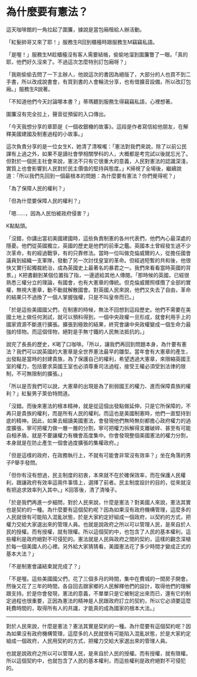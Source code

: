 # 為什麼要有憲法？

這天咖啡館的一角拉起了圍簾，據說是當包廂租給人辦活動。

「紅髮帥哥又來了耶！」服務生R回到櫃檯時跟服務生M竊竊私語。

「是喔！」服務生M趁櫃檯沒有客人需要結帳，偷偷地溜到圍簾瞥了一眼。「真的耶，他們好久沒來了。不過這次怎麼特別訂包廂呀？」

「我剛偷偷去問了一下主辦人，他說這次的書因為絕版了，大部分的人也買不到二手書，所以改成說書會，有買到書的人會輪流分享，也有借擴音設備，所以改訂包廂。」服務生R說著。

「不知道他們今天討論哪本書？」蒂瑪聽到服務生得竊竊私語，心裡想著。

圍簾沒有完全拉上，聲音從預留的入口傳出。

「今天我想分享的章節是《一個收銀機的故事》。這段是作者寫信給他朋友，在解釋美國建國及制憲過程的小故事。」

這次負責分享的是一位女生K，她清了清喉嚨：「憲法對我們來說，除了以前公民課有上過之外，如果不是讀社會學相關學科的人，大概都是考完試以後就忘光了。但對於一個民主社會來說，憲法不只有它很重大的意義，人民對憲法的認識深淺，實質上也會影響到人民對於民主價值的堅持與態度。」K掃視了全場後，繼續說道：「所以我們先回到一個最根本的問題：為什麼要有憲法？你們覺得呢？」

「為了保障人民的權利？」

「但為什麼要保障人民的權利？」

「嗯……，因為人民怕被政府侵害？」

K點點頭。

「沒錯，你講出當初美國建國時，這些負責制憲的各州代表們，他們內心最深處的隱憂。他們從英國獨立，英國的歷史是他們的前車之鑑。英國本土曾經發生過不少次革命，有的經過戰爭，有的只靠修法。當時一位叫做克倫威爾的人，從擔任國會議員到組織一支軍隊，發動了另一次討伐皇室的革命。但經過短暫的共和後，他很快又實行起獨裁統治，成為英國史上最著名的暴君之一。我們來看看當時英國的背景。」K把書翻到某個位置指了指，一邊遞給其他人傳閱。「那時候的英國，已經很熟悉三權分立的理論，有國會，也有大憲章的傳統。但克倫威爾照樣攬了全部的實權，無視大憲章，動不動就解散國會。對英國人民來說，他們又失去了自由，革命的結果只不過換了一個人掌握強權，只是不叫皇帝而已。」

「於是這些美國國父們，在制憲的時候，無法不回想到這段歷史。他們不需要在美國土地上做任何測試，就可以預料得到，一個中央政權一旦形成，就會利用手上的國家資源不斷進行擴張。擴張到極致的結果，終究會讓中央政權變成一個生命力最強的怪物。而這個怪物，絕對是手無寸鐵的人民無法抵抗的。」

說完了長長的歷史，K喝了口咖啡。「所以，讓我們再回到問題本身，為什要有憲法？我們可以說英國的大憲章是全世界憲法最早的雛型。當年會有大憲章的產生，出發點是當時的封建貴族，為了保護自己的權利，希望透過大憲章，來限縮英國王室的權力，包括要求英國王室也必須尊重司法過程，接受王權必須受到法律的限制，不可無限制的擴張。」

「所以是否我們可以說，大憲章的出現是為了削弱國王的權力、進而保障貴族的權利？」紅髮男子萊伯特問道。

「沒錯。而後來憲法的根本精神，就是從這個出發點做延伸，只是它所保障的，不再只是貴族的權利，而是所有人民的權利。而這也是美國制憲時，他們一直堅持到底的精神。因此，如果去細讀美國憲法，會發現他們無時無刻都擔心政府權力的過度擴張，寧可把權力做一層一層的分割，寧可把權力拆解得支離破碎、甚至有可能自相矛盾，就是不要讓權力有機會高度集中。你會發現整個美國憲法的權力分割，本身就是在防止產生一個會過度擴張的集權政府。」

「但是這樣的政府，在政務執行上，不就有可能會非常沒有效率？」坐在角落的男子P舉手發問。

「但你有沒有想過，民主制度的初衷，本來就不在於確保效率，而在保護人民權利，跟讓政府有效率這兩件事情上，選擇了前者。民主制度設計的目的，從來就沒有把追求效率列入其中。」K回答後，清了清嗓子。

「於是我們再進一步細問，對於人民來說，什麼是憲法？對美國人來說，憲法其實也是契約的一種。為什麼要有這個契約呢？因為如果沒有政府機構管理，這麼多的人民就很有可能陷入混亂狀態，於是大家約定好組成一個政府，以契約的方式，把權力交給大家選出來的管理人員。也就是說政府之所以可以管理人民，是來自於人民的授權。而有授權，就有限權。所以這個契約中，也包含了人民的基本權利，這些權利是政府絕對不可侵犯的。憲法就是人民與政府之間的契約，這樣的觀念深植於每一個美國人的心裡。另外給大家猜猜看，美國憲法花了多少時間才變成正式的基本大法？」

「不是制憲會議結束就完成了？」

「不是喔。這些美國國父們，花了三個多月的時間，集中在費城的一間房子開會。然後又花了三年的時間，各自回去跟家鄉的人民解釋他們的設計，取得他們的理解跟支持。於是你會發現，憲法的意義，不單單只是它被制定出來而已，還有它的制定過程也很重要，正因為憲法的精神是人民跟政府訂立的契約，所以它必須要這麼耗費時間的，取得所有人的共識，才能真的成為國家的根本大法。」

-----

對於人民來說，什麼是憲法？憲法其實是契約的一種。為什麼要有這個契約呢？因為如果沒有政府機構管理，這麼多的人民就很有可能陷入混亂狀態，於是大家約定組成一個政府，人民用契約的方式，把權力交給大家選出來的管理人員。

也就是說政府之所以可以管理人民，是來自於人民的授權。而有授權，就有限權。所以這個契約中，也就包含了人民的基本權利，而這些權利是政府絕對不可侵犯的。
